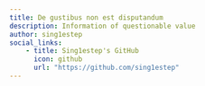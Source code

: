 ```yaml
---
title: De gustibus non est disputandum
description: Information of questionable value
author: sing1estep
social_links:
    - title: Sing1estep's GitHub
      icon: github
      url: "https://github.com/sing1estep"
---
```


